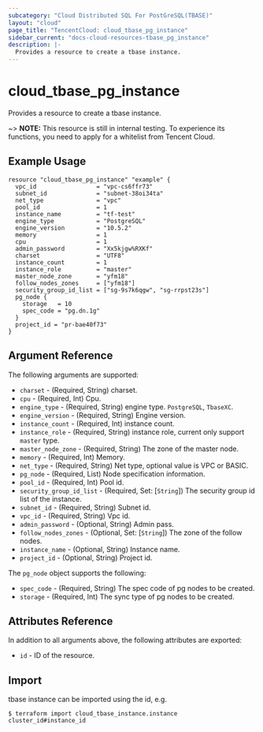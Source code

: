 ```yaml
---
subcategory: "Cloud Distributed SQL For PostGreSQL(TBASE)"
layout: "cloud"
page_title: "TencentCloud: cloud_tbase_pg_instance"
sidebar_current: "docs-cloud-resources-tbase_pg_instance"
description: |-
  Provides a resource to create a tbase instance.
---
```


# cloud_tbase_pg_instance

Provides a resource to create a tbase instance.

~> **NOTE:** This resource is still in internal testing. To experience its functions, you need to apply for a whitelist from Tencent Cloud.

## Example Usage

```hcl
resource "cloud_tbase_pg_instance" "example" {
  vpc_id                 = "vpc-cs6ffr73"
  subnet_id              = "subnet-38oi34ta"
  net_type               = "vpc"
  pool_id                = 1
  instance_name          = "tf-test"
  engine_type            = "PostgreSQL"
  engine_version         = "10.5.2"
  memory                 = 1
  cpu                    = 1
  admin_password         = "Xx5kjgw%RXKf"
  charset                = "UTF8"
  instance_count         = 1
  instance_role          = "master"
  master_node_zone       = "yfm18"
  follow_nodes_zones     = ["yfm18"]
  security_group_id_list = ["sg-9s7k6qgw", "sg-rrpst23s"]
  pg_node {
    storage   = 10
    spec_code = "pg.dn.1g"
  }
  project_id = "pr-bae40f73"
}
```

## Argument Reference

The following arguments are supported:

* `charset` - (Required, String) charset.
* `cpu` - (Required, Int) Cpu.
* `engine_type` - (Required, String) engine type. `PostgreSQL`, `TbaseXC`.
* `engine_version` - (Required, String) Engine version.
* `instance_count` - (Required, Int) instance count.
* `instance_role` - (Required, String) instance role, current only support `master` type.
* `master_node_zone` - (Required, String) The zone of the master node.
* `memory` - (Required, Int) Memory.
* `net_type` - (Required, String) Net type, optional value is VPC or BASIC.
* `pg_node` - (Required, List) Node specification information.
* `pool_id` - (Required, Int) Pool id.
* `security_group_id_list` - (Required, Set: [`String`]) The security group id list of the instance.
* `subnet_id` - (Required, String) Subnet id.
* `vpc_id` - (Required, String) Vpc id.
* `admin_password` - (Optional, String) Admin pass.
* `follow_nodes_zones` - (Optional, Set: [`String`]) The zone of the follow nodes.
* `instance_name` - (Optional, String) Instance name.
* `project_id` - (Optional, String) Project id.

The `pg_node` object supports the following:

* `spec_code` - (Required, String) The spec code of pg nodes to be created.
* `storage` - (Required, Int) The sync type of pg nodes to be created.

## Attributes Reference

In addition to all arguments above, the following attributes are exported:

* `id` - ID of the resource.



## Import

tbase instance can be imported using the id, e.g.
```
$ terraform import cloud_tbase_instance.instance cluster_id#instance_id
```

